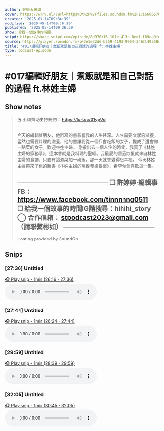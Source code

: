 ```yaml
---
author: 婷婷＆彬如
cover: https://wsrv.nl/?url=https%3A%2F%2Ffiles.soundon.fm%2F1716606570779-4e6fd851-5436-44ec-8297-758026106b0d.jpeg&w=200&h=200
created: '2025-05-14T09:36:39'
modified: '2025-05-14T09:36:39'
published: '2025-05-14T09:36:39'
show: 給我一個故事的時間
snipd: https://share.snipd.com/episode/8d970b16-101e-413c-8edf-f09ea9fd4e98
source: https://player.soundon.fm/p/3e1e32d6-b559-4193-9904-3463149558e5/episodes/484ab32e-343b-4b64-a7b8-e77cf499614a
title: '#017編輯好朋友｜煮飯就是和自己對話的過程 ft.林姓主婦'
type: podcast-episode
---
```


# #017編輯好朋友｜煮飯就是和自己對話的過程 ft.林姓主婦
## Show notes
> ⬔ 小額贊助支持我們： https://lurl.cc/31ypUd  
> . 
> 
> 今天的編輯好朋友，他所寫的書影響我的人生甚深。人生需要文學的滋養，當然也需要料理的滋養。他的書讓我從一個只會吃飯的女子，變成了還會做一點菜的女子。歡迎林姓主婦。 
> 剛搬出去一個人住的時候，我買了《林姓主婦的家務事》，這本書就是我料理的聖經。我最愛的番茄炒蛋就來自林姓主婦的食譜，只要有這道菜加一碗飯，那一天就會變得很幸福。 
> 今天林姓主婦帶來了他的新書《林姓主婦的晚餐餐桌提案》，希望你會喜歡這一集。 
> 
> ──────────────────── 
> ❒ 許婷婷·編輯事FB： https://www.facebook.com/tinnnnng0511  
> ❒ 給我一個故事的時間IG請搜尋：hihihi_story 
> ◯ 合作信箱： stpodcast2023@gmail.com  （請聯繫彬如） 
> ──────────────────── 
> -- 
> Hosting provided by  SoundOn

## Snips
### [27:36] Untitled
[🎧 Play snip - 1min️ (26:16 - 27:36)](https://share.snipd.com/snip/d7529441-e9fd-48fd-a7fd-048f3927788a)
<audio controls> <source src="https://rss.soundon.fm/rssf/3e1e32d6-b559-4193-9904-3463149558e5/feedurl/484ab32e-343b-4b64-a7b8-e77cf499614a/rssFileVip.mp3?timestamp=1747260622219#t=26:16,27:36"> </audio>
### [27:44] Untitled
[🎧 Play snip - 1min️ (26:24 - 27:44)](https://share.snipd.com/snip/beaf299f-f9ae-4ad5-bb19-86399ee85b6b)
<audio controls> <source src="https://rss.soundon.fm/rssf/3e1e32d6-b559-4193-9904-3463149558e5/feedurl/484ab32e-343b-4b64-a7b8-e77cf499614a/rssFileVip.mp3?timestamp=1747260622219#t=26:24,27:44"> </audio>
### [29:59] Untitled
[🎧 Play snip - 1min️ (28:39 - 29:59)](https://share.snipd.com/snip/57fbb29b-8a32-4d91-87f5-4b15f1ed316c)
<audio controls> <source src="https://rss.soundon.fm/rssf/3e1e32d6-b559-4193-9904-3463149558e5/feedurl/484ab32e-343b-4b64-a7b8-e77cf499614a/rssFileVip.mp3?timestamp=1747260622219#t=28:39,29:59"> </audio>
### [32:05] Untitled
[🎧 Play snip - 1min️ (30:45 - 32:05)](https://share.snipd.com/snip/b754d1f4-5823-4e89-99fa-89d307aac176)
<audio controls> <source src="https://rss.soundon.fm/rssf/3e1e32d6-b559-4193-9904-3463149558e5/feedurl/484ab32e-343b-4b64-a7b8-e77cf499614a/rssFileVip.mp3?timestamp=1747260622219#t=30:45,32:05"> </audio>
